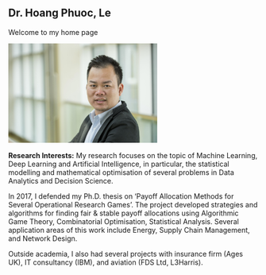## Dr. Hoang Phuoc, Le 

Welcome to my home page

<img src="./images/PhilipLe.jpg" width="300">


**Research Interests:** My research focuses on the topic of Machine Learning, Deep Learning and Artificial Intelligence, in particular, the statistical modelling and mathematical optimisation of several problems in Data Analytics and Decision Science.

In 2017, I defended my Ph.D. thesis on ‘Payoff Allocation Methods for Several Operational Research Games’. The project developed strategies and algorithms for finding fair & stable payoff allocations using Algorithmic Game Theory, Combinatorial Optimisation, Statistical Analysis. Several application areas of this work include Energy, Supply Chain Management, and Network Design.

Outside academia, I also had several projects with insurance firm (Ages UK), IT consultancy (IBM), and aviation (FDS Ltd, L3Harris).